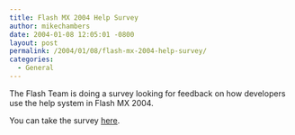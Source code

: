 ```yaml
---
title: Flash MX 2004 Help Survey
author: mikechambers
date: 2004-01-08 12:05:01 -0800
layout: post
permalink: /2004/01/08/flash-mx-2004-help-survey/
categories:
  - General
---
```



The Flash Team is doing a survey looking for feedback on how developers use the help system in Flash MX 2004.

You can take the survey [here][1].

 [1]: http://www.surveymonkey.com/s.asp?u=68320327069